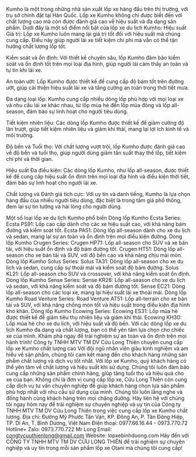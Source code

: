 Kumho là một trong những nhà sản xuất lốp xe hàng đầu trên thị trường, với trụ sở chính đặt tại Hàn Quốc. Lốp xe Kumho không chỉ được biết đến với chất lượng cao mà còn được đánh giá cao về hiệu suất và đa dạng sản phẩm. Dưới đây là một số điểm nổi bật của lốp xe du lịch Kumho:
Hiệu suất Giá trị: Lốp xe Kumho luôn mang lại giá trị tốt đối với hiệu suất mà chúng cung cấp. Điều này giúp người lái xe tiết kiệm chi phí mà vẫn có thể tận hưởng chất lượng lốp tốt.


Kiểm soát và ổn định: Với thiết kế chuyên sâu, lốp Kumho đảm bảo kiểm soát và ổn định tốt trên mọi loại địa hình, giúp người lái cảm thấy an toàn và tự tin khi lái xe.


An toàn ướt: Lốp Kumho được thiết kế để cung cấp độ bám tốt trên đường ướt, giúp cải thiện hiệu suất lái xe và tăng cường an toàn trong thời tiết mưa.


Đa dạng loại lốp: Kumho cung cấp nhiều dòng lốp phù hợp với mọi loại xe và nhu cầu lái xe khác nhau, từ lốp mùa hè đến lốp mùa đông và lốp all-season, đảm bảo sự linh hoạt cho người tiêu dùng.


Tiết kiệm nhiên liệu: Các dòng lốp Kumho được thiết kế để giảm cường độ lăn trượt, giúp tiết kiệm nhiên liệu và giảm khí thải, mang lại lợi ích kinh tế và môi trường.


Độ bền và Tuổi thọ: Với chất lượng vượt trội, lốp Kumho được đánh giá cao về độ bền và tuổi thọ, giúp người dùng giảm tần suất thay thế lốp, tiết kiệm chi phí và thời gian.


Hiệu suất Đa điều kiện: Các dòng lốp Kumho, như lốp all-season, được thiết kế để cung cấp hiệu suất ổn định trên mọi loại địa hình và điều kiện thời tiết, đảm bảo sự linh hoạt cho người lái xe.


Chất lượng và Đánh giá tích cực: Với uy tín và danh tiếng, Kumho là lựa chọn hàng đầu của nhiều người tiêu dùng, đặc biệt là trong tầm giá phổ thông, đem lại sự tin tưởng và hài lòng cho người dùng.
 
Một số loại lốp xe du lịch Kumho phổ biến 
Dòng lốp Kumho Ecsta Series:
Ecsta PS91: Lốp cao cấp dành cho các xe hiệu suất cao, với khả năng bám đường và kiểm soát tốt.
Ecsta PA51: Dòng lốp all-season dành cho xe du lịch và sedan, mang lại sự an toàn và ổn định trên mọi điều kiện đường.
Dòng lốp Kumho Crugen Series:
Crugen HP71: Lốp all-season cho SUV và xe bán tải, với hiệu suất ổn định và độ bám đường tốt.
Crugen HT51: Dòng lốp all-season cho xe bán tải và SUV, với độ bền cao và khả năng chịu mài mòn.
Dòng lốp Kumho Solus Series:
Solus TA31: Dòng lốp all-season cho xe du lịch và sedan, cung cấp sự thoải mái và kiểm soát độ bám đường.
Solus KL21: Lốp all-season cho SUV và crossover, với khả năng kiểm soát ổn định.
Dòng lốp Kumho Sense Series:
Sense KR26: Lốp all-season cho xe du lịch và sedan, với khả năng kiểm soát và độ bám đường tốt.
Sense EC21: Dòng lốp all-season cho các loại xe, mang lại hiệu suất lái xe thoải mái.
Dòng lốp Kumho Road Venture Series:
Road Venture AT51: Lốp all-terrain cho xe bán tải và SUV, với khả năng chống mòn tốt và hiệu suất trong điều kiện địa hình khó khăn.
Dòng lốp Kumho Ecowing Series:
Ecowing ES31: Lốp mùa hè được thiết kế để giảm tiêu thụ nhiên liệu và giảm khí thải.
Ecowing KH30: Lốp mùa hè cho xe du lịch, với hiệu suất và độ bền.
Với các dòng lốp xe du lịch Kumho đa dạng và chất lượng, bạn có thể yên tâm lựa chọn cho chiếc xe của mình. Khám phá ngay để trải nghiệm sự an toàn và ổn định trên mọi hành trình!
Công ty TNHH MTV TM DV Cửu Long Thiên chuyên cung cấp lốp xe Kumho chất lượng cao 
 Với đội ngũ nhân viên giàu kinh nghiệm và am hiểu về sản phẩm, chúng tôi cam kết mang đến cho khách hàng những sản phẩm chất lượng và dịch vụ tốt nhất.
Với lốp xe Kumho, quý khách hàng có thể yên tâm về chất lượng và hiệu suất khi sử dụng. Chúng tôi luôn đảm bảo cung cấp những sản phẩm chính hãng, giúp tăng tuổi thọ và hiệu quả cho xe của bạn.
Không chỉ là đơn vị cung cấp lốp xe, Cửu Long Thiên còn cung cấp dịch vụ tư vấn chuyên nghiệp để giúp khách hàng chọn lựa sản phẩm phù hợp nhất với nhu cầu sử dụng của mình. Chúng tôi luôn lắng nghe và đồng hành cùng khách hàng trên mọi chặng đường.
Hãy liên hệ với chúng tôi ngay hôm nay để trải nghiệm sự chuyên nghiệp và uy tín của Công ty TNHH MTV TM DV Cửu Long Thiên trong việc cung cấp lốp xe Kumho chất lượng.
Địa chỉ: Đường Mỹ Phước Tân Vạn, KP. Đông An, P. Tân Đông Hiệp, TP. Dĩ An, T. Bình Dương, Việt Nam
Điện thoại: 0977.66.16.44 - 0973.770.72
Hotline+ Zalo: 0973.770.722 Mr Long 
Email: congtycuuthienlong@gmail.com
Website: lopxebinhduong.com
Hãy đến với CÔNG TY TNHH MTV TM DV CỬU LONG THIÊN để trải nghiệm sự chuyên nghiệp và uy tín trong mỗi sản phẩm lốp xe Otani mà chúng tôi cung cấp!


